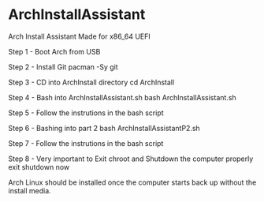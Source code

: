 # ArchInstallAssistant
Arch Install Assistant
Made for x86_64 UEFI

Step 1 - Boot Arch from USB

Step 2 - Install Git
pacman -Sy git

Step 3 - CD into ArchInstall directory
cd ArchInstall

Step 4 - Bash into ArchInstallAssistant.sh
bash ArchInstallAssistant.sh

Step 5 - Follow the instrutions in the bash script

Step 6 - Bashing into part 2
bash ArchInstallAssistantP2.sh

Step 7 - Follow the instrutions in the bash script

Step 8 - Very important to Exit chroot and Shutdown the computer properly
exit
shutdown now

Arch Linux should be installed once the computer starts back up without the install media.
